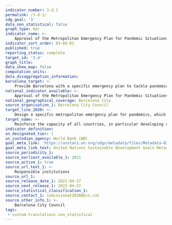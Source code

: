 ```yaml
---
indicator_number: 3.d.1
permalink: /3-d-1/
sdg_goal: '3'
data_non_statistical: false
graph_type: bar
indicator_name: >-
    Approval of the Metropolitan Emergency Plan for Pandemic Situations
indicator_sort_order: 03-0d-01
published: true
reporting_status: complete
target_id: '3.d'
graph_title:
data_show_map: false
computation_units: 
data_disaggregation_information:
barcelona_target: >-
    Provide Barcelona with a specific emergency plan to tackle pandemic situations
national_indicator_available: >-
    Approval of the Metropolitan Emergency Plan for Pandemic Situations
national_geographical_coverage: Barcelona City 
source_organisation_1: Barcelona City Council
target_line_2030: >-
    Design a specific metropolitan emergency plan for pandemics, which foresees urgent actions (identification of establishments and spaces to be converted, acquiring and storing protective materials and equipment, the functioning of basic services, communication, etc.), in accordance with the Barcelona Recovery Pact
target_name: >-
    Reinforce the capacity of all countries, in particular developing countries, in terms of early warnings, reducing risks and risk management for national and world health
indicator_definition:
un_designated_tier: 1
un_custodian_agency: World Bank (WB)
goal_meta_link: 'https://unstats.un.org/sdgs/metadata/files/Metadata-03-0d-01.pdf'
goal_meta_link_text: United Nations Sustainable Development Goals Metadata (pdf 894kB)
source_periodicity_1: 
source_earliest_available_1: 2021
source_active_1: true
source_url_text_1: >-
    Responsible institutions 
source_url_1:
source_release_date_1: 2021-04-27
source_next_release_1: 2022-04-27
source_statistical_classification_1: 
source_contact_1: comissionat2030@bcn.cat
source_other_info_1: >-
    Barcelona City Council
tags:
 - custom-translations.non_statistical
---
```

